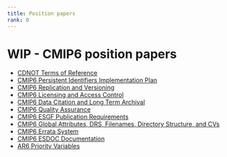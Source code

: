 ```yaml
---
title: Position papers
rank: 0
---
```


<h1 class="title">WIP - CMIP6 position papers</h1>

<div id="cog_post_body">
    <div id="cog_post_body">
        <ul>
	<li>
		<a href="Papers/CDNOT_Terms_of_Reference.pdf">CDNOT Terms of Reference</a></li>
	<li>
		<a href="Papers/CMIP6_PID_Implementation_Plan.pdf">CMIP6 Persistent Identifiers Implementation Plan</a></li>
	<li>
		<a href="Papers/CMIP6_Replication_and_Versioning.pdf">CMIP6 Replication and Versioning</a></li>
	<li>
		<a href="Papers/CMIP6_Licensing_and_Access_Control.pdf">CMIP6 Licensing and Access Control</a></li>
	<li>
		<a href="Papers/CMIP6_Data_Citation_LTA.pdf">CMIP6 Data Citation and Long Term Archival</a></li>
	<li>
		<a href="Papers/CMIP6_Quality_Assurance.pdf">CMIP6 Quality Assurance</a></li>
	<li>
		<a href="Papers/CMIP6_ESGF_Publication_Requirements.pdf">CMIP6 ESGF Publication Requirements</a></li>
	<li>
		<a href="Papers/CMIP6_global_attributes_filenames_CVs_v6.2.7.pdf">CMIP6 Global Attributes, DRS, Filenames, Directory Structure, and CVs</a></li>
	<li>
		<a href="Papers/CMIP6_Errata_System.pdf">CMIP6 Errata System</a></li>
	<li>
		<a href="Papers/CMIP6_ESDOC_documentation.pdf">CMIP6 ESDOC Documentation</a></li>
	<li>
		<a href="Papers/AR6_WG1_priority_variables_Public_v1.0.xlsx">AR6 Priority Variables</a></li>
</ul>
</div> <!--// end div id=cog_post_body //-->
